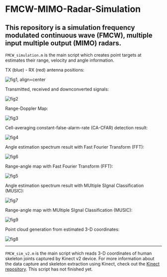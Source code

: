 # FMCW-MIMO-Radar-Simulation

## This repository is a simulation frequency modulated continuous wave (FMCW), multiple input multiple output (MIMO) radars.

`FMCW_simulation.m` is the main script which creates point targets at estimates their range, velocity and angle information.

TX (blue) - RX (red) antenna positions:

![fig1, align=center](https://user-images.githubusercontent.com/66868163/185649842-fd3723d2-e444-442b-b846-ab9e09415674.png)

Transmitted, received and downconverted signals:

![fig2](https://user-images.githubusercontent.com/66868163/185650072-9e99732b-bcda-4c72-8d6d-b8e04a132595.png)

Range-Doppler Map:

![fig3](https://user-images.githubusercontent.com/66868163/185650125-66192f23-ec3c-401e-aa9c-21f1ff87467e.png)

Cell-averaging constant-false-alarm-rate (CA-CFAR) detection result:

![fig4](https://user-images.githubusercontent.com/66868163/185650285-46981394-df12-4500-9448-015fc4679b5d.png)

Angle estimation spectrum result with Fast Fourier Transform (FFT):

![fig6](https://user-images.githubusercontent.com/66868163/185650616-58612191-d7fc-4ffa-ad4f-a7de2b9c9c1c.png)

Range-angle map with Fast Fourier Transform (FFT):

![fig5](https://user-images.githubusercontent.com/66868163/185650425-9f06c596-939d-43e3-920b-d4270235a3fc.png)

Angle estimation spectrum result with MUltiple SIgnal Classification (MUSIC):

![fig7](https://user-images.githubusercontent.com/66868163/185650774-a7b01bc5-43ca-470d-a083-bd459377db12.png)

Range-angle map with MUltiple SIgnal Classification (MUSIC):

![fig9](https://user-images.githubusercontent.com/66868163/185650845-ea30ccdf-e0f7-42bf-ac7d-5f3d648b4f93.png)

Point cloud generation from estimated 3-D coordinates:

![fig8](https://user-images.githubusercontent.com/66868163/185650990-6c3112cd-06f3-4d15-916b-34cf28eb0e5e.png)

----------

`FMCW_sim_v2.m` is the main script which reads 3-D coordinates of human skeleton joints captured by Kinect v2 device. For more information about the data capture and skeleton extraction using Kinect, check out the [Kinect repository](https://github.com/ekurtgl/Kinect). This script has not finished yet.

